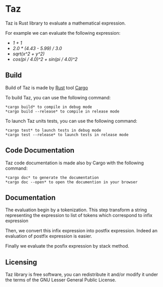 # Taz
Taz is Rust library to evaluate a mathematical expression.

For example we can evaluate the following expression:
- *1 + 1*
- *2.0 * (4.43 - 5.99) / 3.0*
- *sqrt(x^2 + y^2)*
- *cos(pi / 4.0)^2 + sin(pi / 4.0)^2*

## Build
Build of Taz is made by [Rust](https://www.rust-lang.org/) tool [Cargo](https://doc.rust-lang.org/cargo/)

To build Taz, you can use the following command:

	*cargo build* to compile in debug mode
	*cargo build --release* to compile in release mode

To launch Taz units tests, you can use the following command:

	*cargo test* to launch tests in debug mode
	*cargo test --release* to launch tests in release mode

## Code Documentation
Taz code documentation is made also by Cargo with the following command:

	*cargo doc* to generate the documentation
	*cargo doc --open* to open the documention in your browser

## Documentation
The evaluation begin by a tokenization. This step transform a string representing the expression to list of tokens which
correspond to infix expression

Then, we convert this infix expression into postfix expression. Indeed an evaluation of postfix expression is easier.

Finally we evaluate the posfix expression by stack method.

## Licensing
Taz library is free software, you can redistribute it and/or modify it under the terms of the GNU Lesser General Public License.